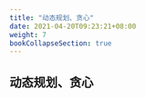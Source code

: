 ```yaml
---
title: "动态规划、贪心"
date: 2021-04-20T09:23:21+08:00
weight: 7
bookCollapseSection: true
---
```


## 动态规划、贪心
